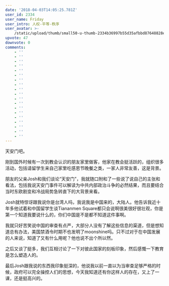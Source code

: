 ```yaml
---
date: '2018-04-03T14:05:25.781Z'
user_id: 2334
user_name: Friday
user_intro: 人权-平等-秩序
user_avatar: >-
    /static/upload/thumb/small50-u-thumb-2334b36997b55d35afbbd87648828ea8e8cd0efa742b.png
upvote: 47
downvote: 0
comments:
    - ''
    - ''
    - ''
    - ''
    - ''
    - ''
    - ''
    - ''
    - ''
    - ''
    - ''
    - ''
    - ''
    - ''
    - ''
    - ''
    - ''
    - ''
    - ''
---
```


天安门吧。

刚到国外时候有一次到教会认识的朋友家里做客，他家在教会挺活跃的，组织很多活动，包括请留学生来自己家里吃感恩节晚餐之类，一家人非常友善，这是背景。

朋友的父亲Josh和我们谈论“天安门"，我就随口附和了一些说了说自己的主张和看法，包括我说天安门事件可以解读为中共内部政治斗争的必然结果，而且要结合当时东欧剧变和冷战局势急转直下的大背景来看。

Josh就特惊讶跟我说你是台湾人吗，我说我是中国来的，大陆人。他告诉我近十年多他试着和中国留学生谈Tiananmen Square都只会说啊很美很好很壮观，你是第一个知道我要说什么的，你们中国是不是都不知道这件事啊。

我就只好苦笑说中国的审查有点严，大部分人没有了解这些信息的渠道，但是想知道总有办法，美国禁酒令时期不也发明了moonshine吗。只不过对于在中国发展的人来说，知道了又有什么用呢？他也说不出个所以然。

之后又谈了挺多，我们互相讨论了一下对彼此国家的刻板印象，然后感慨一下教育是怎么塑造人的。

最后Josh跟我说的东西我印象挺深的，他说我以前一直以为当审查足够严格的时候，政府可以完全操控人们的思想，今天我知道还有你这样人的存在，又上了一课，还是挺高兴的。
